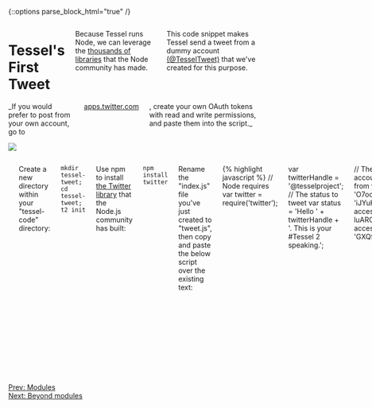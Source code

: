 {::options parse_block_html="true" /}

<div class="row">
<div class="large-12 columns">

# Tessel's First Tweet

Because Tessel runs Node, we can leverage the [thousands of libraries](//npmjs.com) that the Node community has made.

This code snippet makes Tessel send a tweet from a dummy account <a href="https://twitter.com/TesselTweet" target="0">(@TesselTweet)</a> that we've created for this purpose.

</div>
</div>
<div class="row">
<div class="large-6 columns">
_If you would prefer to post from your own account, go to <a href="https://apps.twitter.com/" target="0">apps.twitter.com</a>, create your own OAuth tokens with read and write permissions, and paste them into the script._

</div>
<div class="large-6 columns right">

[![](https://s3.amazonaws.com/technicalmachine-assets/fre+assets/tessel-tweet-2.png)](https://twitter.com/intent/tweet?text=OAuth%20is%20hard.%20But%20at%20least%20I%20can%20sign%20requests%20from%20my%20microcontroller.%23Tessel)

</div>
</div>
<div class="row">
<div class="large-12 columns">

<hr>

Create a new directory within your "tessel-code" directory:

`mkdir tessel-tweet; cd tessel-tweet; t2 init`

Use npm to install [the Twitter library](https://www.npmjs.org/package/twitter) that the Node.js community has built:

`npm install twitter`

Rename the "index.js" file you've just created to "tweet.js", then copy and paste the below script over the existing text:

{% highlight javascript %}
// Node requires
var twitter = require('twitter');

var twitterHandle = '@tesselproject';
// The status to tweet
var status = 'Hello ' + twitterHandle + '. This is your #Tessel 2 speaking.';

// These OAuth credentials are for the dummy @TesselTweet account
// Paste in your own OAuth details if you want to tweet from your own account
var twit = new twitter({
  consumer_key: 'O7oc0pvsZn4xjgcuHuYdX4FaC',
  consumer_secret: 'iJYuHFz2sD46Nvk3mcwzX8uih14aEAMgVWdWoR59nx8v6Zl7ZX',
  access_token_key: '2529232909-luARGU89K4CKFMvfzBjCgG6ubefzDkdDWkSB85i',
  access_token_secret: 'GXQfuzvGdjLEs3t1HEYfhQ9x9bdBcSBVXjBkbRgwYlOE0'
});

// Make a tweet!
twit.post('statuses/update', {status: status}, function(error, tweet, response){
  if (error) {
    console.log('error sending tweet:', error);
  } else {
    console.log('Successfully tweeted! Tweet text:', tweet.text);
  }
});
{% endhighlight %}

Change the "twitterHandle" var to your own Twitter handle and save.


Make sure you're [connected to Wifi]({{ site.baseurl }}/wifi.html), then run:

`t2 run tweet.js`

<a href="https://twitter.com/TesselTweet" target=
"0">**Check Twitter for your tweet!**</a>

<hr>

**Bonus:** Try making Tessel tweet output from a module.

**Extra bonus:** What's another Node module you can try out? Maybe Twilio, PubNub, Plotly, Firebase? Surf around on [npm](//npmjs.com) until you find a Node library you like, then try using it with Tessel.

<div class="greyBar"></div>
</div>
</div>

<div class="row">
<div class="large-5 columns left">
  <a href="modules.html" class="bottomButton button">Prev:
  Modules</a>
</div>
<div class="large-6 columns right">
  <a href="gpio.html" class=
  "bottomButton right button">Next: Beyond modules</a>
</div>
</div>
